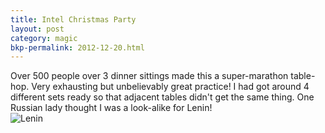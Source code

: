 ```yaml
---
title: Intel Christmas Party 
layout: post
category: magic
bkp-permalink: 2012-12-20.html
---
```



Over 500 people over 3 dinner sittings made this a super-marathon table-hop. Very exhausting but unbelievably great practice! I had got around 4 different sets ready so that adjacent tables didn't get the same thing. One Russian lady thought I was a look-alike for Lenin!  
![Lenin](http://images.wolfgangsvault.com/vladimir-ilyich-lenin/poster/memorabilia/ZZZ002768-PO.jpg)
